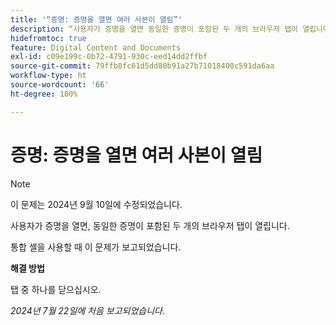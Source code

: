 ```yaml
---
title: '“증명: 증명을 열면 여러 사본이 열림”'
description: “사용자가 증명을 열면 동일한 증명이 포함된 두 개의 브라우저 탭이 열립니다. ”
hidefromtoc: true
feature: Digital Content and Documents
exl-id: c09e199c-0b72-4791-930c-eed14dd2ffbf
source-git-commit: 79ffb8fc61d5dd80b91a27b71018400c591da6aa
workflow-type: ht
source-wordcount: '66'
ht-degree: 100%

---
```


# 증명: 증명을 열면 여러 사본이 열림

>[!NOTE]
>
>이 문제는 2024년 9월 10일에 수정되었습니다.

사용자가 증명을 열면, 동일한 증명이 포함된 두 개의 브라우저 탭이 열립니다.

통합 셸을 사용할 때 이 문제가 보고되었습니다.

**해결 방법**

탭 중 하나를 닫으십시오.

_2024년 7월 22일에 처음 보고되었습니다._
